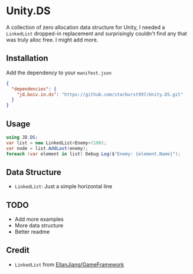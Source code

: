 # Unity.DS

A collection of zero allocation data structure for Unity, I needed a `LinkedList` dropped-in replacement and surprisingly couldn't find any that was truly alloc free. I might add more.

## Installation

Add the dependency to your `manifest.json`

```json
{
  "dependencies": {
    "jd.boiv.in.ds": "https://github.com/starburst997/Unity.DS.git"
  }
}
```

## Usage

```csharp
using JD.DS;
var list = new LinkedList<Enemy>(100);
var node = list.AddLast(enemy);
foreach (var element in list) Debug.Log($"Enemy: {element.Name}");
```

## Data Structure

- `LinkedList`: Just a simple horizontal line

## TODO

- Add more examples
- More data structure
- Better readme

## Credit

- `LinkedList` from [EllanJiang/GameFramework](https://github.com/EllanJiang/GameFramework)